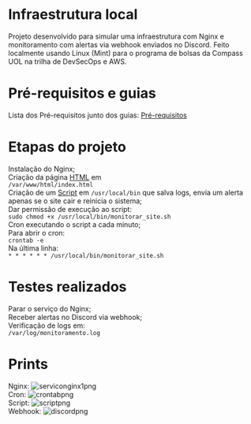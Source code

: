 # Infraestrutura local
Projeto desenvolvido para simular uma infraestrutura com Nginx e monitoramento com alertas via webhook enviados no Discord. Feito localmente usando Linux (Mint) para o programa de bolsas da Compass UOL na trilha de DevSecOps e AWS.

# Pré-requisitos e guias
Lista dos Pré-requisitos junto dos guias: [Pré-requisitos](pre_requisitos.md)  

# Etapas do projeto
Instalação do Nginx;  
Criação da página [HTML](index.html) em  
```/var/www/html/index.html```    
Criação de um [Script](monitorar_site.sh) em ```/usr/local/bin``` que salva logs, envia um alerta apenas se o site cair e reinicia o sistema;  
Dar permissão de execução ao script:  
```sudo chmod +x /usr/local/bin/monitorar_site.sh```  
Cron executando o script a cada minuto;  
Para abrir o cron:  
```crontab -e```  
Na última linha:  
```* * * * * * /usr/local/bin/monitorar_site.sh```  

# Testes realizados
Parar o serviço do Nginx;  
Receber alertas no Discord via webhook;  
Verificação de logs em:  
```/var/log/monitoramento.log```
# Prints
Nginx: ![serviconginx1png](servico_nginx1.png)  
Cron: ![crontabpng](crontab1.png)  
Script: ![scriptpng](script1.png)  
Webhook: ![discordpng](discord.png)  
